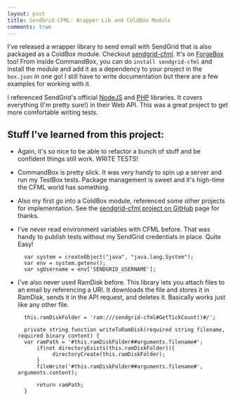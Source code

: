 ```yaml
---
layout: post
title: SendGrid-CFML: Wrapper Lib and ColdBox Module
comments: true
---
```


I've released a wrapper library to send email with SendGrid that is also packaged as a ColdBox module. Checkout [sendgrid-cfml](https://github.com/dankraus/sendgrid-cfml). It's on [ForgeBox](http://www.coldbox.org/forgebox/view/sendgrid-cfml) too! From inside CommandBox, you can do `install sendgrid-cfml` and install the module and add it as a dependency to your project in the `box.json` in one go! I still have to write documentation but there are a few examples for working with it.

I referenced SendGrid's official [NodeJS](https://github.com/sendgrid/sendgrid-nodejs) and [PHP](https://github.com/sendgrid/sendgrid-php) libraries. It covers everything (I'm pretty sure!) in their Web API. This was a great project to get more comfortable writing tests.

## Stuff I've learned from this project:

* Again, it's so nice to be able to refactor a bunch of stuff and be confident things still work. WRITE TESTS!
* CommandBox is pretty slick. It was very handy to spin up a server and run my TestBox tests. Package management is sweet and it's high-time the CFML world has something.
* Also my first go into a ColdBox module, referenced some other projects for implementation. See the [sendgrid-cfml project on GitHub](https://github.com/dankraus/sendgrid-cfml) page for thanks.
* I've never read environment variables with CFML before. That was handy to publish tests without my SendGrid credentials in place. Quite Easy!

        var system = createObject("java", "java.lang.System");
        var env = system.getenv();
        var sgUsername = env['SENDGRID_USERNAME'];

* I've also never used RamDisk before. This library lets you attach files to an email by referencing a URI. It downloads the file and stores it in RamDisk, sends it in the API request, and deletes it. Basically works just like any other file.

        this.ramDiskFolder = 'ram:///sendgrid-cfml#GetTickCount()#/';

        private string function writeToRamDisk(required string filename, required binary content) {
        var ramPath = '#this.ramDiskFolder##arguments.filename#';
            if(not directoryExists(this.ramDiskFolder)){
                 directoryCreate(this.ramDiskFolder);
            }
            fileWrite('#this.ramDiskFolder##arguments.filename#', arguments.content);

            return ramPath;
        }